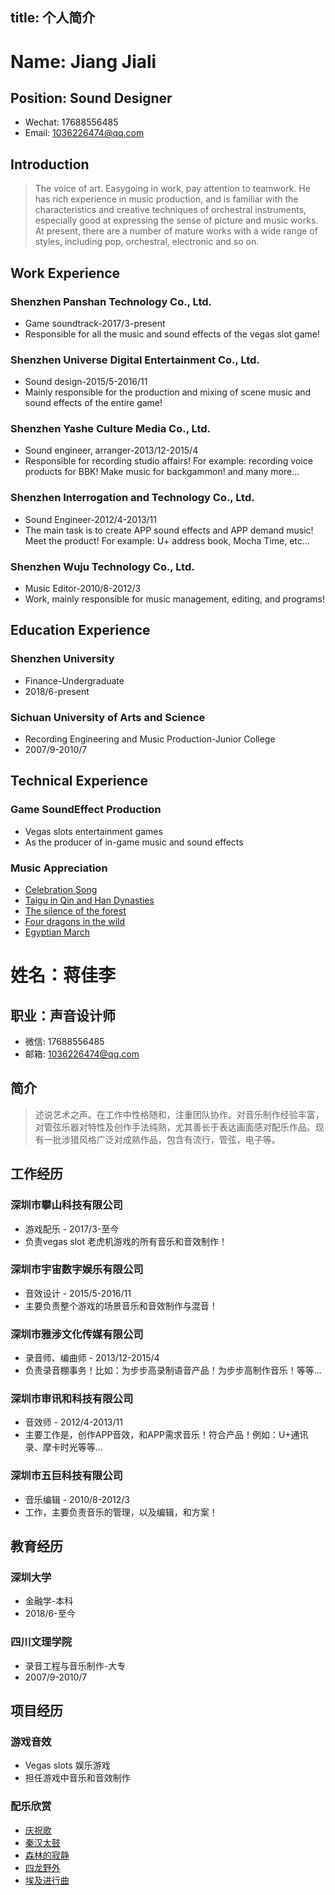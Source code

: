 title: 个人简介
------------------------------------
<!-- en-US:+ -->
# Name: Jiang Jiali
## Position: Sound Designer
* Wechat: 17688556485
* Email: 1036226474@qq.com

## Introduction
> The voice of art. Easygoing in work, pay attention to teamwork. He has rich experience in music production, and is familiar with the characteristics and creative techniques of orchestral instruments, especially good at expressing the sense of picture and music works. At present, there are a number of mature works with a wide range of styles, including pop, orchestral, electronic and so on.

## Work Experience
### Shenzhen Panshan Technology Co., Ltd.
* Game soundtrack-2017/3-present
* Responsible for all the music and sound effects of the vegas slot game!

### Shenzhen Universe Digital Entertainment Co., Ltd.
* Sound design-2015/5-2016/11
* Mainly responsible for the production and mixing of scene music and sound effects of the entire game!

### Shenzhen Yashe Culture Media Co., Ltd.
* Sound engineer, arranger-2013/12-2015/4
* Responsible for recording studio affairs! For example: recording voice products for BBK! Make music for backgammon! and many more...

### Shenzhen Interrogation and Technology Co., Ltd.
* Sound Engineer-2012/4-2013/11
* The main task is to create APP sound effects and APP demand music! Meet the product! For example: U+ address book, Mocha Time, etc...

### Shenzhen Wuju Technology Co., Ltd.
* Music Editor-2010/8-2012/3
* Work, mainly responsible for music management, editing, and programs!


## Education Experience
### Shenzhen University
* Finance-Undergraduate
* 2018/6-present

### Sichuan University of Arts and Science
* Recording Engineering and Music Production-Junior College
* 2007/9-2010/7

## Technical Experience
### Game SoundEffect Production
* Vegas slots entertainment games
* As the producer of in-game music and sound effects

### Music Appreciation
* [Celebration Song](https://100audio.com/download/1795482/)
* [Taigu in Qin and Han Dynasties](https://100audio.com/download/641400/)
* [The silence of the forest](https://100audio.com/download/641285/)
* [Four dragons in the wild](https://100audio.com/download/377009/)
* [Egyptian March](https://100audio.com/download/795626/)
<!-- en-US:- -->

<!-- zh-CN:+ -->
# 姓名：蒋佳李
## 职业：声音设计师
* 微信: 17688556485
* 邮箱: 1036226474@qq.com

## 简介
> 述说艺术之声。在工作中性格随和，注重团队协作。对音乐制作经验丰富，对管弦乐器对特性及创作手法纯熟，尤其善长于表达画面感对配乐作品。现有一批涉猎风格广泛对成熟作品，包含有流行，管弦，电子等。

## 工作经历
### 深圳市攀山科技有限公司
* 游戏配乐 - 2017/3-至今
* 负责vegas slot 老虎机游戏的所有音乐和音效制作！

### 深圳市宇宙数字娱乐有限公司
* 音效设计 - 2015/5-2016/11
* 主要负责整个游戏的场景音乐和音效制作与混音！

### 深圳市雅涉文化传媒有限公司
* 录音师、编曲师 - 2013/12-2015/4
* 负责录音棚事务！比如：为步步高录制语音产品！为步步高制作音乐！等等...

### 深圳市审讯和科技有限公司
* 音效师 - 2012/4-2013/11
* 主要工作是，创作APP音效，和APP需求音乐！符合产品！例如：U+通讯录、摩卡时光等等...

### 深圳市五巨科技有限公司
* 音乐编辑 - 2010/8-2012/3
* 工作，主要负责音乐的管理，以及编辑，和方案！


## 教育经历
### 深圳大学
* 金融学-本科
* 2018/6-至今

### 四川文理学院
* 录音工程与音乐制作-大专
* 2007/9-2010/7

## 项目经历
### 游戏音效
* Vegas slots 娱乐游戏
* 担任游戏中音乐和音效制作

### 配乐欣赏
* [庆祝歌](https://100audio.com/download/1795482/)
* [秦汉太鼓](https://100audio.com/download/641400/)
* [森林的寂静](https://100audio.com/download/641285/)
* [四龙野外](https://100audio.com/download/377009/)
* [埃及进行曲](https://100audio.com/download/795626/)
<!-- zh-CN:- -->
